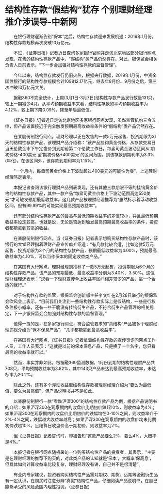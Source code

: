 # 结构性存款“假结构”犹存 个别理财经理推介涉误导-中新网

　　在银行理财逐渐告别“保本”之后，结构性存款迎来发展机遇：2019年1月份，结构性存款规模再次突破10万亿元。

　　不过，《证券日报》记者近日查询多家银行官网并走访北京地区部分银行网点发现，在售的结构性存款产品中，“假结构”类产品仍然存在。对此，银保监会相关负责人日前表示，“下一步会加强对结构性存款的监督管理”。

　　今年以来，结构性存款发行仍旧火热，根据央行数据，2019年1月份，中资全国性银行的结构性存款规模合计109812.17亿元，继去年8月份、9月份之后，第三次冲破10万亿元大关。

　　据融360不完全统计，上周(3月1日-3月7日)结构性存款产品发行数量131只，较上一期减少4只。从平均预期收益率来看，结构性存款的平均预期收益率为4.12%，较上期下降0.09%，降至年后最低值。

　　《证券日报》记者近日走访北京地区多家银行网点发现，虽然监管机构三令五申，但产品设置接近于完全触发预期最高收益率条件的“假结构”类产品仍然存在。

　　在某股份制银行网点，理财经理以正在发售的一款5万元起售、投资期限为31天的结构性存款产品。该理财产品介绍称：“该产品挂钩黄金价格，从存款交易日当天伦敦金市下午定盘价到到期前第二个伦敦工作日，每盎司黄金波动区间从‘期初价格-400美元’至‘期初价格+400美元’的区间范围，则该存款到期利率为3.3%(年化)。在该区间外，该存款到期利率为1.15%。”

　　“一个月内，每盎司黄金价格上下波动超过400美元的可能性为零”，上述理财经理笃定表示。

　　本报记者查阅该银行理财产品列表发现，还有其他三款期限不等的挂钩黄金价格的结构性存款产品，其中一款产品“每盎司黄金价格上下波动范围高达550美元”才可触发预期最低收益率。这几款产品被理财经理推荐为“虽然标示着浮动收益区间，但有99.99%的可能实现最高预期收益率”。

　　还有部分结构性存款产品的最高与最低预期收益率的差值较小，并且最低预期收益率设定较高。也就是说，无论是否达到触发最高预期最高收益率的条件，投资者都能拿到较高的收益。

　　在某股份制银行网点，当《证券日报》记者表示想购买结构性存款产品时，该银行的大堂经理指着理财产品宣传单介绍道：“有几款比较合适，比如这款5万元起售、投资期限为3个月的结构性存款产品，预期最低收益率为4.00%，预期最高收益率为4.10%，可以当作保本的固定收益类产品。”

　　在某国有大行网点，理财经理则推荐了一款5万元起售、投资期限为6个月的结构性存款产品，该产品的预期最低、最高收益率分别为3.40%、3.50%。这位理财经理还表示：“您看一下理财宣传单上收益率区间相差较少的产品，挑一个合适的就行。”

　　对于结构性存款的监管，银保监会创新部主任李文红在2月28日举行的银保监会吹风会上表示，“目前我们关注到一些结构性存款实际上是假结构，一些是行权条件极小概率，还有一些干脆没有挂钩衍生产品，不符合衍生产品管理的相关规定，下一步银保监会会加强对结构性存款的监督管理。”

　　值得一提的是，在多家银行网点，符合监管要求的“真结构”产品被多个理财经理违规介绍为“保本保息产品”、“几乎都能拿到最高收益率”。

　　在某国有大行网点，《证券日报》记者拿着结构性存款的宣传页询问网点工作人员，工作人员表示：“这就是以前的保本保息产品，只是换了一个名字，您只看最高的收益率就可以。”

　　然而，事实并非如此。根据融360监测数据，1月份到期的结构性理财产品共708只，平均预期收益率为3.82%，其中143只产品未达到最高预期收益率，未达标率为20.2%。

　　除此之外，还有多个浮动收益型结构性存款被理财经理介绍为“要么为最低值，要么为最高值”，但产品说明书并不是如此。

　　以某股份制银行一款“看跌沪深300”的结构性存款产品为例，根据产品说明书的介绍：如果沪深300在观察期内的收盘价比期初价跌超10%，则收益率为4%；如果沪深300在观察期内的收盘价比期初价的跌幅均在0-10%之间，则收益率介于2%-4%之间，跌幅越大收益率越高；如果沪深300在观察期内的收盘价均未比期初价跌超10%，且结算日收盘价高于期初价，则收益率为2%。

　　但《证券日报》记者咨询时，却被告知“这款产品要么2%，要么4%，大概率是4%。”

　　本报记者在银行网点随机采访一位购买结构性产品的投资者，其表示，“主要是在理财经理的推荐下购买的，对此类产品的认知就是‘保本’，大概率‘保高息’，但具体如何计算收益率比较复杂，理财经理没有讲，自己并不是很清楚”。

　　有业内专家建议，投资者购买结构性产品需对期权、期货、远期等金融衍生品有一定认识，在购买时注意分辨“真假”结构性产品，仔细阅读产品说明书，在自己能够承受的风险范围内理性投资。（证券日报）
